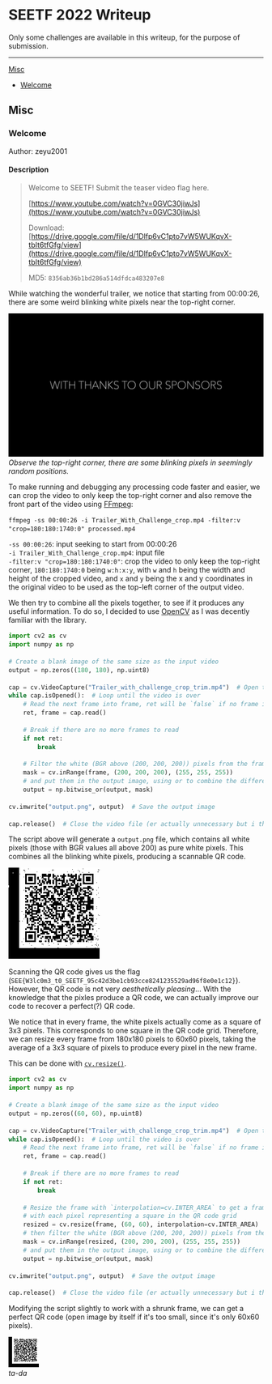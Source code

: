 # SEETF 2022 Writeup

Only some challenges are available in this writeup, for the purpose of submission.

---

[Misc](#misc)

- [Welcome](#welcome)

## Misc

### Welcome

Author: zeyu2001

#### Description

> Welcome to SEETF! Submit the teaser video flag here.
>
> [https://www.youtube.com/watch?v=0GVC30jiwJs](https://www.youtube.com/watch?v=0GVC30jiwJs)
>
> Download: [https://drive.google.com/file/d/1Dlfp6vC1pto7vW5WUKqvX-tbIt6tfGfg/view](https://drive.google.com/file/d/1Dlfp6vC1pto7vW5WUKqvX-tbIt6tfGfg/view)
>
> MD5: `8356ab36b1bd286a514dfdca483207e8`

While watching the wonderful trailer, we notice that starting from 00:00:26, there are some weird blinking white pixels near the top-right corner.

![Blinking Pixels](./seetf-2022/welcome-blinking-pixels.gif)  
*Observe the top-right corner, there are some blinking pixels in seemingly random positions.*

To make running and debugging any processing code faster and easier, we can crop the video to only keep the top-right corner and also remove the front part of the video using [FFmpeg](https://ffmpeg.org/):

`ffmpeg -ss 00:00:26 -i Trailer_With_Challenge_crop.mp4 -filter:v "crop=180:180:1740:0" processed.mp4`

`-ss 00:00:26`: input seeking to start from 00:00:26  
`-i Trailer_With_Challenge_crop.mp4`: input file  
`-filter:v "crop=180:180:1740:0"`: crop the video to only keep the top-right corner, `180:180:1740:0` being `w:h:x:y`, with `w` and `h` being the width and height of the cropped video, and `x` and `y` being the x and y coordinates in the original video to be used as the top-left corner of the output video.

We then try to combine all the pixels together, to see if it produces any useful information. To do so, I decided to use [OpenCV](https://opencv.org/) as I was decently familiar with the library.

```python
import cv2 as cv
import numpy as np

# Create a blank image of the same size as the input video
output = np.zeros((180, 180), np.uint8)

cap = cv.VideoCapture("Trailer_with_challenge_crop_trim.mp4")  # Open the video file
while cap.isOpened():  # Loop until the video is over
    # Read the next frame into frame, ret will be `false` if no frame is read
    ret, frame = cap.read()

    # Break if there are no more frames to read
    if not ret:
        break

    # Filter the white (BGR above (200, 200, 200)) pixels from the frame
    mask = cv.inRange(frame, (200, 200, 200), (255, 255, 255))
    # and put them in the output image, using or to combine the different frames
    output = np.bitwise_or(output, mask)

cv.imwrite("output.png", output)  # Save the output image

cap.release()  # Close the video file (er actually unnecessary but i think good habit)
```

The script above will generate a `output.png` file, which contains all white pixels (those with BGR values all above 200) as pure white pixels. This combines all the blinking white pixels, producing a scannable QR code.

![QR code with some wrong pixels](./seetf-2022/welcome-flag-1.png)

Scanning the QR code gives us the flag (`SEE{W3lc0m3_t0_SEETF_95c42d3be1cb93cce8241235529ad96f8e0e1c12}`). However, the QR code is not very *aesthetically pleasing*... With the knowledge that the pixles produce a QR code, we can actually improve our code to recover a perfect(?) QR code.

We notice that in every frame, the white pixels actually come as a square of 3x3 pixels. This corresponds to one square in the QR code grid. Therefore, we can resize every frame from 180x180 pixels to 60x60 pixels, taking the average of a 3x3 square of pixels to produce every pixel in the new frame.

This can be done with [`cv.resize()`](https://docs.opencv.org/4.x/da/d54/group__imgproc__transform.html#ga47a974309e9102f5f08231edc7e7529d).

```python
import cv2 as cv
import numpy as np

# Create a blank image of the same size as the input video
output = np.zeros((60, 60), np.uint8)

cap = cv.VideoCapture("Trailer_with_challenge_crop_trim.mp4")  # Open the video file
while cap.isOpened():  # Loop until the video is over
    # Read the next frame into frame, ret will be `false` if no frame is read
    ret, frame = cap.read()

    # Break if there are no more frames to read
    if not ret:
        break

    # Resize the frame with `interpolation=cv.INTER_AREA` to get a frame
    # with each pixel representing a square in the QR code grid
    resized = cv.resize(frame, (60, 60), interpolation=cv.INTER_AREA)
    # then filter the white (BGR above (200, 200, 200)) pixels from the resized frame
    mask = cv.inRange(resized, (200, 200, 200), (255, 255, 255))
    # and put them in the output image, using or to combine the different frames
    output = np.bitwise_or(output, mask)

cv.imwrite("output.png", output)  # Save the output image

cap.release()  # Close the video file (er actually unnecessary but i think good habit)
```

Modifying the script slightly to work with a shrunk frame, we can get a perfect QR code (open image by itself if it's too small, since it's only 60x60 pixels).

![Final QR code](./seetf-2022/welcome-flag-2.png)  
*ta-da*
